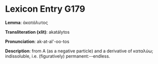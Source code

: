 # Lexicon Entry G179

**Lemma**: ἀκατάλυτος

**Transliteration (xlit)**: akatálytos

**Pronunciation**: ak-at-al'-oo-tos

**Description**:
from Α (as a negative particle) and a derivative of καταλύω; indissoluble, i.e. (figuratively) permanent:--endless.
